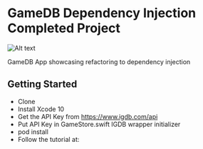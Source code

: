 # GameDB Dependency Injection Completed Project

![Alt text](./promo.png?raw=true "Game DB")

GameDB App showcasing refactoring to dependency injection

## Getting Started

- Clone
- Install Xcode 10
- Get the API Key from https://www.igdb.com/api
- Put API Key in GameStore.swift IGDB wrapper initializer
- pod install
- Follow the tutorial at: 
